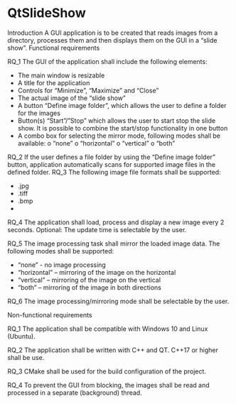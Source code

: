 # QtSlideShow


Introduction
A GUI application is to be created that reads images from a directory, processes them and then displays
them on the GUI in a “slide show”.
Functional requirements

RQ_1
The GUI of the application shall include the following elements:
- The main window is resizable
- A title for the application
- Controls for “Minimize”, “Maximize” and “Close”
- The actual image of the “slide show”
- A button “Define image folder”, which allows the user to define a folder for the images
- Button(s) “Start”/”Stop” which allows the user to start stop the slide show.
It is possible to combine the start/stop functionality in one button
- A combo box for selecting the mirror mode, following modes shall be available:
o “none”
o “horizontal”
o “vertical”
o “both”

RQ_2
If the user defines a file folder by using the “Define image folder” button, application
automatically scans for supported image files in the defined folder.
RQ_3
The following image file formats shall be supported:
- .jpg
- .tiff
- .bmp
- 
RQ_4
The application shall load, process and display a new image every 2 seconds.
Optional: The update time is selectable by the user.

RQ_5
The image processing task shall mirror the loaded image data.
The following modes shall be supported:
- “none” - no image processing
- “horizontal” – mirroring of the image on the horizontal
- “vertical” – mirroring of the image on the vertical
- “both” – mirroring of the image in both directions

RQ_6
The image processing/mirroring mode shall be selectable by the user.

Non-functional requirements

RQ_1
The application shall be compatible with Windows 10 and Linux (Ubuntu).

RQ_2
The application shall be written with C++ and QT. C++17 or higher shall be use.

RQ_3
CMake shall be used for the build configuration of the project.

RQ_4
To prevent the GUI from blocking, the images shall be read and processed in a separate
(background) thread.
